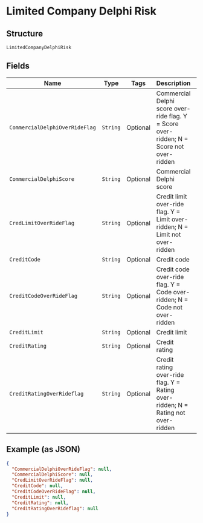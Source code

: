 
# Limited Company Delphi Risk

## Structure

`LimitedCompanyDelphiRisk`

## Fields

| Name | Type | Tags | Description | Getter | Setter |
|  --- | --- | --- | --- | --- | --- |
| `CommercialDelphiOverRideFlag` | `String` | Optional | Commercial Delphi score over-ride flag. Y = Score over-ridden; N = Score not over-ridden | String getCommercialDelphiOverRideFlag() | setCommercialDelphiOverRideFlag(String commercialDelphiOverRideFlag) |
| `CommercialDelphiScore` | `String` | Optional | Commercial Delphi score | String getCommercialDelphiScore() | setCommercialDelphiScore(String commercialDelphiScore) |
| `CredLimitOverRideFlag` | `String` | Optional | Credit limit over-ride flag. Y = Limit over-ridden; N = Limit not over-ridden | String getCredLimitOverRideFlag() | setCredLimitOverRideFlag(String credLimitOverRideFlag) |
| `CreditCode` | `String` | Optional | Credit code | String getCreditCode() | setCreditCode(String creditCode) |
| `CreditCodeOverRideFlag` | `String` | Optional | Credit code over-ride flag. Y = Code over-ridden; N = Code not over-ridden | String getCreditCodeOverRideFlag() | setCreditCodeOverRideFlag(String creditCodeOverRideFlag) |
| `CreditLimit` | `String` | Optional | Credit limit | String getCreditLimit() | setCreditLimit(String creditLimit) |
| `CreditRating` | `String` | Optional | Credit rating | String getCreditRating() | setCreditRating(String creditRating) |
| `CreditRatingOverRideflag` | `String` | Optional | Credit rating over-ride flag. Y = Rating over-ridden; N = Rating not over-ridden | String getCreditRatingOverRideflag() | setCreditRatingOverRideflag(String creditRatingOverRideflag) |

## Example (as JSON)

```json
{
  "CommercialDelphiOverRideFlag": null,
  "CommercialDelphiScore": null,
  "CredLimitOverRideFlag": null,
  "CreditCode": null,
  "CreditCodeOverRideFlag": null,
  "CreditLimit": null,
  "CreditRating": null,
  "CreditRatingOverRideflag": null
}
```

